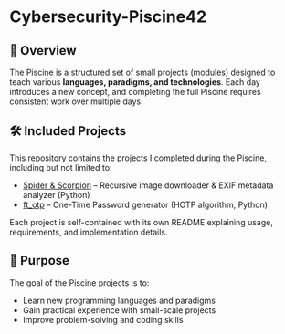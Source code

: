 # Cybersecurity-Piscine42

## 📝 Overview
The Piscine is a structured set of small projects (modules) designed to teach various **languages, paradigms, and technologies**. Each day introduces a new concept, and completing the full Piscine requires consistent work over multiple days.


## 🛠️ Included Projects
This repository contains the projects I completed during the Piscine, including but not limited to:

- [Spider & Scorpion](./arachnida/) – Recursive image downloader & EXIF metadata analyzer (Python)
- [ft_otp](./ft_otp/) – One-Time Password generator (HOTP algorithm, Python)


Each project is self-contained with its own README explaining usage, requirements, and implementation details.


## 🎯 Purpose
The goal of the Piscine projects is to:
- Learn new programming languages and paradigms
- Gain practical experience with small-scale projects
- Improve problem-solving and coding skills

